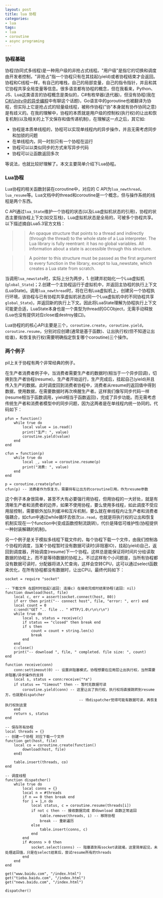 ```yaml
---
layout: post
title: lua 协程
categories:
- lua
tags:
- lua
- coroutine
- async programing
---
```


### 协程基础

协程(协同式多线程)是一种用户级的非抢占式线程。"用户级"是指它的切换和调度由开发者控制，"非抢占"指一个协程只有在其挂起(yield)或者协程结束才会返回。协程和C线程一样，有自己的堆栈，自己的局部变量，自己的指令指针，并且和其它协程共享全局变量等信息。很多语言都有协程的概念，但在我看来，Python、JS、Lua这类语言的协程概念是类似的，C#有枚举器(迭代器)，但没有协程(我在[C#/Unity中的异步编程](https://wudaijun.com/2021/11/c-sharp-unity-async-programing/)中有聊这个话题)，Go语言中的goroutine也被翻译为协程，但实际上它是抢占式的轻量级线程，被称作协程("协"本身就有协作协同之意)是有歧义的。在我的理解中，协程的本质就是用户级的控制权(执行权)的让出和恢复机制(以及相关的上下文保存和值传递机制)，在理解这一点之后，其它如: 

- 协程是本质单线程的，协程可以实现单线程内的异步操作，并且无需考虑同步和加锁的问题
- 在单线程内，同一时刻只有一个协程在运行
- 协程可以以类似同步的方式来写异步代码
- 协程可以让函数返回多次

等说法，也就比较好理解了。本文主要简单介绍下Lua协程。

<!--more-->

### Lua协程

Lua协程的相关函数封装在coroutine中，对应的 C API为`lua_newthread`，`lua_resume`等。Lua文档中的thread和coroutine是一个概念，但与操作系统的线程是两个东西。

C API通过`lua_State`维护一个协程的状态(以及Lua虚拟机状态的引用)，协程的状态主要指协程上下文(如交互栈)，Lua虚拟机状态是全局的，可被多个协程共享。以下描述摘自Lua5.3官方文档：

>> An opaque structure that points to a thread and indirectly (through the thread) to the whole state of a Lua interpreter. The Lua library is fully reentrant: it has no global variables. All information about a state is accessible through this structure.

>> A pointer to this structure must be passed as the first argument to every function in the library, except to lua_newstate, which creates a Lua state from scratch.

当调用`lua_newstate`时，实际上分为两步，1. 创建并初始化一个Lua虚拟机(`global_State`)；2.创建一个主协程运行于虚拟机中，并返回主协程的执行上下文(LuaState)。调用`lua_newthread`时，将在已有Lua虚拟机上，创建另一个协程执行环境，该协程与已有协程共享虚拟机状态(同一个Lua虚拟机中的不同协程共享`global_State`)，并返回新的执行上下文。因此将LuaState理解为协程执行上下文可能更合适，LuaState本身也是一个类型为thread的GCObject，无需手动释放(Lua也没有提供对应close或destroy接口)。

Lua协程的的核心API主要是三个，`coroutine.create`，`coroutine.yield`，`coroutine.resume`，分别对应创建(通常是基于函数)、让出执行权(但不知道让出给谁)，和恢复执行权(需要明确指定恢复哪个coroutine)三个操作。

### 两个例子

pil上关于协程有两个非常经典的例子。

在生产者消费者例子中，当消费者需要生产者的数据时(相当于一个异步回调)，切换到生产者协程(resume)，生产者开始运行，生产完成后，挂起自己(yield)并且传入生产的数据。此时调度回到消费者协程中，消费者从resume的返回值中得到数据，使用数据，在需要数据时再次唤醒生产者。这样我们像写同步代码一样(resume相当于函数调用，yield相当于函数返回)，完成了异步功能。而无需考虑传统生产者和消费者模型中的同步问题，因为这两者是在单线程内统一协同的。代码如下：

```
pfun = function()
	while true do
		local value = io.read()
		print("生产: ", value)
		coroutine.yield(value)
	end
end

cfun = function(p)
	while true do
		local _, value = coroutine.resume(p)
		print("消费: ", value)
	end
end

p = coroutine.create(pfun)
cfun(p) -- 消费者作为恢复方，需要持有让出方的coroutine引用，作为resume参数
```

这个例子本身很简单，甚至不大有必要强行用协程，但用协程的一大好处，就是有清晰生产者和消费者的边界，如果不使用协程，要么使用多线程，如此调度不受应用层控制，需要额外加队列缓冲和互斥机制，要么就在单线程内让生产者和消费者强耦合，如cfun中通过while循环去依次`io.read`，也就是将执行权的让出和恢复机制实现在一个function中(变成函数控制流跳转)，代价是降低可维护性(协程提供一种封装解耦的机制)。

另一个例子是关于模拟多线程下载文件的，每个协程下载一个文件，由我们控制各个协程的调度，当某个协程暂时没有数据可读时(非阻塞IO)，挂起(yield)自己，返回到调度器，开始调度(resume)下一个协程。这样总是能保证将时间片分给读取数据的协程上，而不是等待数据的协程上。不过这样有个小问题是，当所有协程都没有数据可读时，分配器将进入忙查询，这样会空转CPU，这可以通过select函数来优化，在所有协程都没有数据时，让出CPU。最终代码如下：

```
socket = require "socket"

-- 下载文件 在超时时挂起(返回: 连接c) 在接收完成时结束协程(返回: nil)
function download(host, file)
	local c, err = assert(socket.connect(host, 80))
	if err then print("-- connect host", file, "error: ", err) end
	local count = 0
	c:send("GET ".. file .. " HTTP/1.0\r\n\r\n")
	while true do
		local s, status = receive(c)	
		if status == "closed" then break end
		if s then 
			count = count + string.len(s) 
			break 
		end 
	end
	c:close()
	print("-- download ", file, " completed. file size: ", count)
end

function receive(conn)
	conn:settimeout(0) -- 设置非阻塞模式，协程想要在应用层让出执行权，当然需要非阻塞/异步操作的支持
	local s, status = conn:receive("*a")
	if status == "timeout" then -- 暂时无数据可读
		coroutine.yield(conn) -- 这里让出了执行权，执行权将直接跳转到resume方，也就是dispatcher
								  -- 待dispatcher觉得可能有数据可读，再恢复执行权到这里
	end
	return s, status
end

-- 保存所有协程
local threads = {}
-- 创建一个协程 对应下载一个文件
function get(host, file)
	local co = coroutine.create(function() 
		download(host, file)
	end)

	table.insert(threads, co)
end

-- 调度线程
function dispatcher()
	while true do
		local conns = {}
		local n = #threads
		if n == 0 then break end
		for i = 1,n do
			local status, c = coroutine.resume(threads[i])
			if not c then -- 接收数据完成 即download 函数正常返回
				table.remove(threads, i) -- 移除协程
				break -- 重新遍历
			else
				table.insert(conns, c)
			end
		end
		if #conns > 0 then
			socket.select(conns) -- 阻塞直到有socket读就绪，这里简单起见，未处理返回值，只是在select结束后，尝试resume所有的threads
		end
	end
end

get("www.baidu.com", "/index.html")
get("tieba.baidu.com", "/index.html")
get("news.baidu.com", "/index.html")

dispatcher()
```




